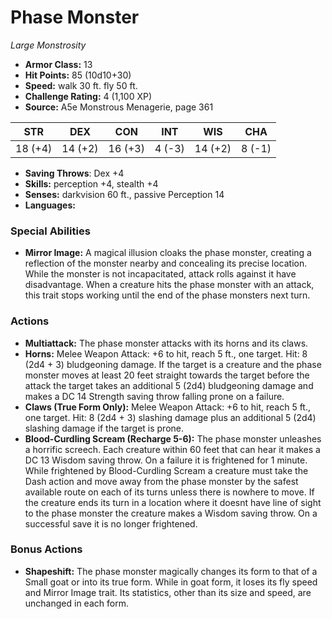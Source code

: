# Phase Monster

*Large* *Monstrosity*

- **Armor Class:** 13
- **Hit Points:** 85 (10d10+30)
- **Speed:** walk 30 ft. fly 50 ft.
- **Challenge Rating:** 4 (1,100 XP)
- **Source:** A5e Monstrous Menagerie, page 361

| STR | DEX | CON | INT | WIS | CHA |
| --- | --- | --- | --- | --- | --- |
| 18 (+4) | 14 (+2) | 16 (+3) | 4 (-3) | 14 (+2) | 8 (-1) |

- **Saving Throws**: Dex +4
- **Skills:** perception +4, stealth +4
- **Senses:** darkvision 60 ft., passive Perception 14
- **Languages:** 

### Special Abilities

- **Mirror Image:** A magical illusion cloaks the phase monster, creating a reflection of the monster nearby and concealing its precise location. While the monster is not incapacitated, attack rolls against it have disadvantage. When a creature hits the phase monster with an attack, this trait stops working until the end of the phase monsters next turn.

### Actions

- **Multiattack:** The phase monster attacks with its horns and its claws.
- **Horns:** Melee Weapon Attack: +6 to hit, reach 5 ft., one target. Hit: 8 (2d4 + 3) bludgeoning damage. If the target is a creature and the phase monster moves at least 20 feet straight towards the target before the attack  the target takes an additional 5 (2d4) bludgeoning damage and makes a DC 14 Strength saving throw  falling prone on a failure.
- **Claws (True Form Only):** Melee Weapon Attack: +6 to hit, reach 5 ft., one target. Hit: 8 (2d4 + 3) slashing damage  plus an additional 5 (2d4) slashing damage if the target is prone.
- **Blood-Curdling Scream (Recharge 5-6):** The phase monster unleashes a horrific screech. Each creature within 60 feet that can hear it makes a DC 13 Wisdom saving throw. On a failure  it is frightened for 1 minute. While frightened by Blood-Curdling Scream  a creature must take the Dash action and move away from the phase monster by the safest available route on each of its turns  unless there is nowhere to move. If the creature ends its turn in a location where it doesnt have line of sight to the phase monster  the creature makes a Wisdom saving throw. On a successful save  it is no longer frightened.

### Bonus Actions

- **Shapeshift:** The phase monster magically changes its form to that of a Small goat or into its true form. While in goat form, it loses its fly speed and Mirror Image trait. Its statistics, other than its size and speed, are unchanged in each form.


